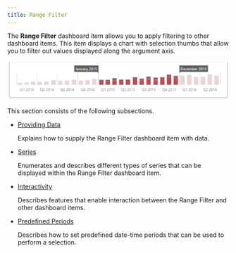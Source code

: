```yaml
---
title: Range Filter
---
```

The **Range Filter** dashboard item allows you to apply filtering to other dashboard items. This item displays a chart with selection thumbs that allow you to filter out values displayed along the argument axis.

![wdd-dashboard-items-range-filter](../../../images/Img125127.png)

This section consists of the following subsections.
* [Providing Data](../../../../dashboard-for-web/articles/web-dashboard-designer-mode/designing-dashboard-items/range-filter/providing-data.md)
	
	Explains how to supply the Range Filter dashboard item with data.
* [Series](../../../../dashboard-for-web/articles/web-dashboard-designer-mode/designing-dashboard-items/range-filter/series.md)
	
	Enumerates and describes different types of series that can be displayed within the Range Filter dashboard item.
* [Interactivity](../../../../dashboard-for-web/articles/web-dashboard-designer-mode/designing-dashboard-items/range-filter/interactivity.md)
	
	Describes features that enable interaction between the Range Filter and other dashboard items.
* [Predefined Periods](../../../../dashboard-for-web/articles/web-dashboard-designer-mode/designing-dashboard-items/range-filter/predefined-periods.md)
	
	Describes how to set predefined date-time periods that can be used to perform a selection.